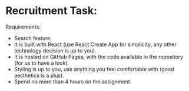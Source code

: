 # Recruitment Task:
Requirements:
* Search feature.
* It is built with React (use React Create App for simplicity, any other technology decision is up to you).
* It is hosted on GitHub Pages, with the code available in the repository (for us to have a look).
* Styling is up to you, use anything you feel comfortable with (good aesthetics is a plus).
* Spend no more than 4 hours on the assignment.
